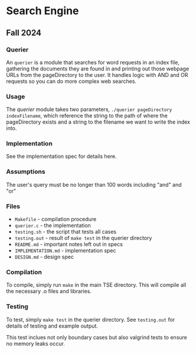 # Search Engine

## Fall 2024

### Querier
An `querier` is a module that searches for word requests in an index file, gathering the documents they are found in and printing out those webpage URLs from the pageDirectory to the user. It handles logic with AND and OR requests so you can do more complex web searches.

### Usage
The *querier* module takes two parameters, `./querier pageDirectory indexFilename`, which reference the string to the path of where the pageDirectory exists and a string to the filename we want to write the index into.

### Implementation
See the implementation spec for details here. 

### Assumptions
The user's query must be no longer than 100 words including "and" and "or"

### Files
- `Makefile` - compilation procedure
- `querier.c` - the implementation
- `testing.sh` - the script that tests all cases
- `testing.out` - result of `make test` in the querier directory
- `README.md` - important notes left out in specs
- `IMPLEMENTATION.md` - implementation spec 
- `DESIGN.md` - design spec

### Compilation
To compile, simply run `make` in the main TSE directory. This will compile all the necessary .o files and libraries.

### Testing
To test, simply `make test` in the querier directory. See `testing.out` for details of testing and example output.

This test inclues not only boundary cases but also valgrind tests to ensure no memory leaks occur.
